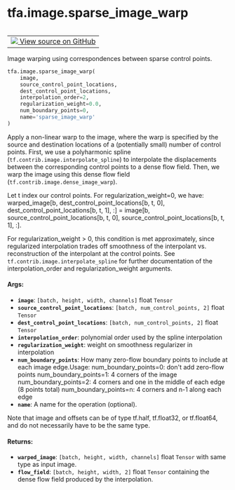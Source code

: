 <div itemscope itemtype="http://developers.google.com/ReferenceObject">
<meta itemprop="name" content="tfa.image.sparse_image_warp" />
<meta itemprop="path" content="Stable" />
</div>

# tfa.image.sparse_image_warp


<table class="tfo-notebook-buttons tfo-api" align="left">

<td>
  <a target="_blank" href="https://github.com/tensorflow/addons/tree/r0.5/tensorflow_addons/image/sparse_image_warp.py#L100-L200">
    <img src="https://www.tensorflow.org/images/GitHub-Mark-32px.png" />
    View source on GitHub
  </a>
</td></table>



Image warping using correspondences between sparse control points.

``` python
tfa.image.sparse_image_warp(
    image,
    source_control_point_locations,
    dest_control_point_locations,
    interpolation_order=2,
    regularization_weight=0.0,
    num_boundary_points=0,
    name='sparse_image_warp'
)
```



<!-- Placeholder for "Used in" -->

Apply a non-linear warp to the image, where the warp is specified by
the source and destination locations of a (potentially small) number of
control points. First, we use a polyharmonic spline
(`tf.contrib.image.interpolate_spline`) to interpolate the displacements
between the corresponding control points to a dense flow field.
Then, we warp the image using this dense flow field
(`tf.contrib.image.dense_image_warp`).

Let t index our control points. For regularization_weight=0, we have:
warped_image[b, dest_control_point_locations[b, t, 0],
                dest_control_point_locations[b, t, 1], :] =
image[b, source_control_point_locations[b, t, 0],
         source_control_point_locations[b, t, 1], :].

For regularization_weight > 0, this condition is met approximately, since
regularized interpolation trades off smoothness of the interpolant vs.
reconstruction of the interpolant at the control points.
See `tf.contrib.image.interpolate_spline` for further documentation of the
interpolation_order and regularization_weight arguments.


#### Args:


* <b>`image`</b>: `[batch, height, width, channels]` float `Tensor`
* <b>`source_control_point_locations`</b>: `[batch, num_control_points, 2]` float
  `Tensor`
* <b>`dest_control_point_locations`</b>: `[batch, num_control_points, 2]` float
  `Tensor`
* <b>`interpolation_order`</b>: polynomial order used by the spline interpolation
* <b>`regularization_weight`</b>: weight on smoothness regularizer in interpolation
* <b>`num_boundary_points`</b>: How many zero-flow boundary points to include at
  each image edge.Usage:
    num_boundary_points=0: don't add zero-flow points
    num_boundary_points=1: 4 corners of the image
    num_boundary_points=2: 4 corners and one in the middle of each edge
      (8 points total)
    num_boundary_points=n: 4 corners and n-1 along each edge
* <b>`name`</b>: A name for the operation (optional).

Note that image and offsets can be of type tf.half, tf.float32, or
tf.float64, and do not necessarily have to be the same type.


#### Returns:


* <b>`warped_image`</b>: `[batch, height, width, channels]` float `Tensor` with same
  type as input image.
* <b>`flow_field`</b>: `[batch, height, width, 2]` float `Tensor` containing the
  dense flow field produced by the interpolation.